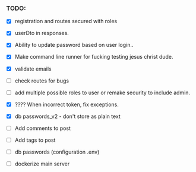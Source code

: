 ### TODO:
* [x] registration and routes secured with roles 
* [x] userDto in responses.
* [x] Ability to update password based on user login..
* [x] Make command line runner for fucking testing jesus christ dude.
* [x] validate emails
* [ ] check routes for bugs
* [ ] add multiple possible roles to user or remake security to include admin.
* [x] ???? When incorrect token, fix exceptions.
* [x] db passwords_v2 - don't store as plain text
* [ ] Add comments to post
* [ ] Add tags to post
* [ ] db passwords (configuration .env)
* [ ] dockerize main server

    
